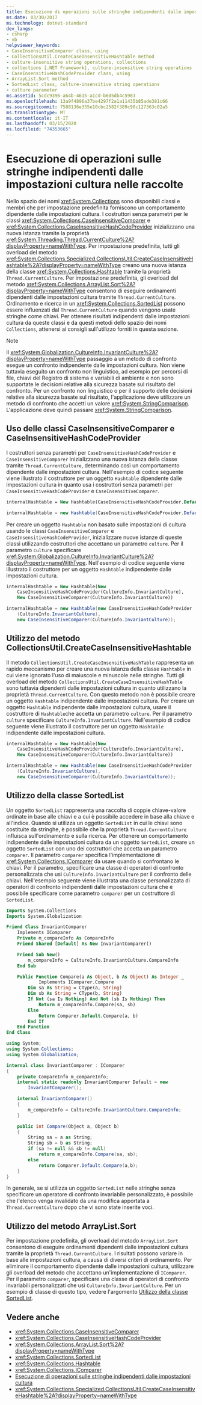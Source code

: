 ```yaml
---
title: Esecuzione di operazioni sulle stringhe indipendenti dalle impostazioni cultura nelle raccolte
ms.date: 03/30/2017
ms.technology: dotnet-standard
dev_langs:
- csharp
- vb
helpviewer_keywords:
- CaseInsensitiveComparer class, using
- CollectionsUtil.CreateCaseInsensitiveHashtable method
- culture-insensitive string operations, collections
- collections [.NET Framework], culture-insensitive string operations
- CaseInsensitiveHashCodeProvider class, using
- ArrayList.Sort method
- SortedList class, culture-insensitive string operations
- culture parameter
ms.assetid: 5cdc9396-a64b-4615-a1cd-b605db4c5983
ms.openlocfilehash: 13a9f4896a37be4297f2a1a11435b85ade381c66
ms.sourcegitcommit: 7588136e355e10cbc2582f389c90c127363c02a5
ms.translationtype: MT
ms.contentlocale: it-IT
ms.lasthandoff: 03/15/2020
ms.locfileid: "74353665"
---
```

# <a name="performing-culture-insensitive-string-operations-in-collections"></a>Esecuzione di operazioni sulle stringhe indipendenti dalle impostazioni cultura nelle raccolte

Nello spazio dei nomi <xref:System.Collections> sono disponibili classi e membri che per impostazione predefinita forniscono un comportamento dipendente dalle impostazioni cultura. I costruttori senza parametri per le classi <xref:System.Collections.CaseInsensitiveComparer> e <xref:System.Collections.CaseInsensitiveHashCodeProvider> inizializzano una nuova istanza tramite la proprietà <xref:System.Threading.Thread.CurrentCulture%2A?displayProperty=nameWithType>. Per impostazione predefinita, tutti gli overload del metodo <xref:System.Collections.Specialized.CollectionsUtil.CreateCaseInsensitiveHashtable%2A?displayProperty=nameWithType> creano una nuova istanza della classe <xref:System.Collections.Hashtable> tramite la proprietà `Thread.CurrentCulture`. Per impostazione predefinita, gli overload del metodo <xref:System.Collections.ArrayList.Sort%2A?displayProperty=nameWithType> consentono di eseguire ordinamenti dipendenti dalle impostazioni cultura tramite `Thread.CurrentCulture`. Ordinamento e ricerca in un <xref:System.Collections.SortedList> possono essere influenzati dal `Thread.CurrentCulture` quando vengono usate stringhe come chiavi. Per ottenere risultati indipendenti dalle impostazioni cultura da queste classi e da questi metodi dello spazio dei nomi `Collections`, attenersi ai consigli sull'utilizzo forniti in questa sezione.

> [!NOTE]
> Il <xref:System.Globalization.CultureInfo.InvariantCulture%2A?displayProperty=nameWithType> passaggio a un metodo di confronto esegue un confronto indipendente dalle impostazioni cultura. Non viene tuttavia eseguito un confronto non linguistico, ad esempio per percorsi di file, chiavi del Registro di sistema e variabili di ambiente e non sono supportate le decisioni relative alla sicurezza basate sul risultato del confronto. Per un confronto non linguistico o per il supporto delle decisioni relative alla sicurezza basate sul risultato, l'applicazione deve utilizzare un metodo di confronto che accetti un valore <xref:System.StringComparison>. L'applicazione deve quindi passare <xref:System.StringComparison>.

## <a name="using-the-caseinsensitivecomparer-and-caseinsensitivehashcodeprovider-classes"></a>Uso delle classi CaseInsensitiveComparer e CaseInsensitiveHashCodeProvider

I costruttori senza parametri per `CaseInsensitiveHashCodeProvider` e `CaseInsensitiveComparer` inizializzano una nuova istanza della classe tramite `Thread.CurrentCulture`, determinando così un comportamento dipendente dalle impostazioni cultura. Nell'esempio di codice seguente viene illustrato il costruttore per un oggetto `Hashtable` dipendente dalle impostazioni cultura in quanto usa i costruttori senza parametri per `CaseInsensitiveHashCodeProvider` e `CaseInsensitiveComparer`.

```vb
internalHashtable = New Hashtable(CaseInsensitiveHashCodeProvider.Default, CaseInsensitiveComparer.Default)
```

```csharp
internalHashtable = new Hashtable(CaseInsensitiveHashCodeProvider.Default, CaseInsensitiveComparer.Default);
```

Per creare un oggetto `Hashtable` non basato sulle impostazioni di cultura usando le classi `CaseInsensitiveComparer` e `CaseInsensitiveHashCodeProvider`, inizializzare nuove istanze di queste classi utilizzando costruttori che accettano un parametro `culture`. Per il parametro `culture` specificare <xref:System.Globalization.CultureInfo.InvariantCulture%2A?displayProperty=nameWithType>. Nell'esempio di codice seguente viene illustrato il costruttore per un oggetto `Hashtable` indipendente dalle impostazioni cultura.

```vb
internalHashtable = New Hashtable(New
    CaseInsensitiveHashCodeProvider(CultureInfo.InvariantCulture),
    New CaseInsensitiveComparer(CultureInfo.InvariantCulture))
```

```csharp
internalHashtable = new Hashtable(new CaseInsensitiveHashCodeProvider
    (CultureInfo.InvariantCulture),
    new CaseInsensitiveComparer(CultureInfo.InvariantCulture));
```

## <a name="using-the-collectionsutilcreatecaseinsensitivehashtable-method"></a>Utilizzo del metodo CollectionsUtil.CreateCaseInsensitiveHashtable

Il metodo `CollectionsUtil.CreateCaseInsensitiveHashTable` rappresenta un rapido meccanismo per creare una nuova istanza della classe `Hashtable` in cui viene ignorato l'uso di maiuscole e minuscole nelle stringhe. Tutti gli overload del metodo `CollectionsUtil.CreateCaseInsensitiveHashTable` sono tuttavia dipendenti dalle impostazioni cultura in quanto utilizzano la proprietà `Thread.CurrentCulture`. Con questo metodo non è possibile creare un oggetto `Hashtable` indipendente dalle impostazioni cultura. Per creare un oggetto `Hashtable` indipendente dalle impostazioni cultura, usare il costruttore di `Hashtable`che accetta un parametro `culture`. Per il parametro `culture` specificare `CultureInfo.InvariantCulture`. Nell'esempio di codice seguente viene illustrato il costruttore per un oggetto `Hashtable` indipendente dalle impostazioni cultura.

```vb
internalHashtable = New Hashtable(New
    CaseInsensitiveHashCodeProvider(CultureInfo.InvariantCulture),
    New CaseInsensitiveComparer(CultureInfo.InvariantCulture))
```

```csharp
internalHashtable = new Hashtable(new CaseInsensitiveHashCodeProvider
    (CultureInfo.InvariantCulture),
    new CaseInsensitiveComparer(CultureInfo.InvariantCulture));
```

<a name="cpconperformingculture-insensitivestringoperationsincollectionsanchor1"></a>

## <a name="using-the-sortedlist-class"></a>Utilizzo della classe SortedList

Un oggetto `SortedList` rappresenta una raccolta di coppie chiave-valore ordinate in base alle chiavi e a cui è possibile accedere in base alla chiave e all'indice. Quando si utilizza un oggetto `SortedList` in cui le chiavi sono costituite da stringhe, è possibile che la proprietà `Thread.CurrentCulture` influisca sull'ordinamento e sulla ricerca. Per ottenere un comportamento indipendente dalle impostazioni cultura da un oggetto `SortedList`, creare un oggetto `SortedList` con uno dei costruttori che accetta un parametro `comparer`. Il parametro `comparer` specifica l'implementazione di <xref:System.Collections.IComparer> da usare quando si confrontano le chiavi. Per il parametro, specificare una classe di operatori di confronto personalizzata che usi `CultureInfo.InvariantCulture` per il confronto delle chiavi. Nell'esempio seguente viene illustrata una classe personalizzata di operatori di confronto indipendenti dalle impostazioni cultura che è possibile specificare come parametro `comparer` per un costruttore di `SortedList`.

```vb
Imports System.Collections
Imports System.Globalization

Friend Class InvariantComparer
    Implements IComparer
    Private m_compareInfo As CompareInfo
    Friend Shared [Default] As New InvariantComparer()

    Friend Sub New()
        m_compareInfo = CultureInfo.InvariantCulture.CompareInfo
    End Sub

    Public Function Compare(a As Object, b As Object) As Integer _
            Implements IComparer.Compare
        Dim sa As String = CType(a, String)
        Dim sb As String = CType(b, String)
        If Not (sa Is Nothing) And Not (sb Is Nothing) Then
            Return m_compareInfo.Compare(sa, sb)
        Else
            Return Comparer.Default.Compare(a, b)
        End If
    End Function
End Class
```

```csharp
using System;
using System.Collections;
using System.Globalization;

internal class InvariantComparer : IComparer
{
    private CompareInfo m_compareInfo;
    internal static readonly InvariantComparer Default = new
        InvariantComparer();

    internal InvariantComparer()
    {
        m_compareInfo = CultureInfo.InvariantCulture.CompareInfo;
    }

    public int Compare(Object a, Object b)
    {
        String sa = a as String;
        String sb = b as String;
        if (sa != null && sb != null)
            return m_compareInfo.Compare(sa, sb);
        else
            return Comparer.Default.Compare(a,b);
    }
}
```

In generale, se si utilizza un oggetto `SortedList` nelle stringhe senza specificare un operatore di confronto invariabile personalizzato, è possibile che l'elenco venga invalidato da una modifica apportata a `Thread.CurrentCulture` dopo che vi sono state inserite voci.

## <a name="using-the-arraylistsort-method"></a>Utilizzo del metodo ArrayList.Sort

Per impostazione predefinita, gli overload del metodo `ArrayList.Sort` consentono di eseguire ordinamenti dipendenti dalle impostazioni cultura tramite la proprietà `Thread.CurrentCulture`. I risultati possono variare in base alle impostazioni cultura, a causa di diversi criteri di ordinamento. Per eliminare il comportamento dipendente dalle impostazioni cultura, utilizzare gli overload del metodo che accettano un'implementazione di `IComparer`. Per il parametro `comparer`, specificare una classe di operatori di confronto invariabili personalizzati che usi `CultureInfo.InvariantCulture`. Per un esempio di classe di questo tipo, vedere l'argomento [Utilizzo della classe SortedList](#cpconperformingculture-insensitivestringoperationsincollectionsanchor1).

## <a name="see-also"></a>Vedere anche

- <xref:System.Collections.CaseInsensitiveComparer>
- <xref:System.Collections.CaseInsensitiveHashCodeProvider>
- <xref:System.Collections.ArrayList.Sort%2A?displayProperty=nameWithType>
- <xref:System.Collections.SortedList>
- <xref:System.Collections.Hashtable>
- <xref:System.Collections.IComparer>
- [Esecuzione di operazioni sulle stringhe indipendenti dalle impostazioni cultura](../../../docs/standard/globalization-localization/performing-culture-insensitive-string-operations.md)
- <xref:System.Collections.Specialized.CollectionsUtil.CreateCaseInsensitiveHashtable%2A?displayProperty=nameWithType>
